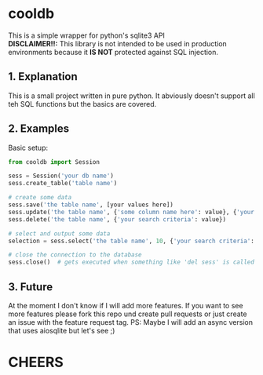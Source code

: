 # cooldb

This is a simple wrapper for python's sqlite3 API\
__DISCLAIMER!!:__
This library is not intended to be used in production environments because it **IS NOT** protected against SQL
injection.

## 1. Explanation

This is a small project written in pure python. It abviously doesn't support all teh SQL functions but the basics are
covered.

## 2. Examples

Basic setup:

```py
from cooldb import Session

sess = Session('your db name')
sess.create_table('table name')

# create some data
sess.save('the table name', [your values here])
sess.update('the table name', {'some column name here': value}, {'your search criteria': value})
sess.delete('the table name', {'your search criteria': value})

# select and output some data
selection = sess.select('the table name', 10, {'your search criteria': value})

# close the connection to the database
sess.close()  # gets executed when something like 'del sess' is called
```

## 3. Future

At the moment I don't know if I will add more features. If you want to see more features please fork this repo und
create pull requests or just create an issue with the feature request tag.
PS: Maybe I will add an async version that uses aiosqlite but let's see ;)

# CHEERS